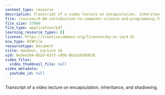 ```yaml
---
content_type: resource
description: Transcript of a video lecture on encapsulation, inheritance, and shadowing.
file: /courses/6-00-introduction-to-computer-science-and-programming-fall-2008/8e3ee2646b2d6373c0bb0b3a2036db16_lec16.pdf
file_size: 37099
file_type: application/pdf
learning_resource_types: []
license: https://creativecommons.org/licenses/by-nc-sa/4.0/
ocw_type: OCWFile
resourcetype: Document
title: Handout, Lecture 16
uid: 8e3ee264-6b2d-6373-c0bb-0b3a2036db16
video_files:
  video_thumbnail_file: null
video_metadata:
  youtube_id: null
---
```

Transcript of a video lecture on encapsulation, inheritance, and shadowing.